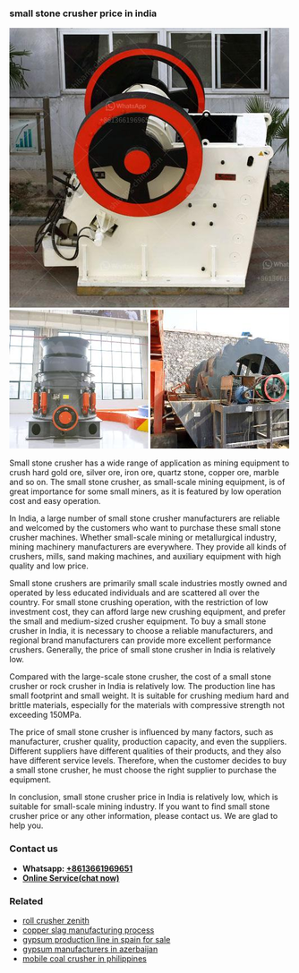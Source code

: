 <h3>small stone crusher price in india</h3><img src='1703042507.jpg' alt=''><p>Small stone crusher has a wide range of application as mining equipment to crush hard gold ore, silver ore, iron ore, quartz stone, copper ore, marble and so on. The small stone crusher, as small-scale mining equipment, is of great importance for some small miners, as it is featured by low operation cost and easy operation.</p><p>In India, a large number of small stone crusher manufacturers are reliable and welcomed by the customers who want to purchase these small stone crusher machines. Whether small-scale mining or metallurgical industry, mining machinery manufacturers are everywhere. They provide all kinds of crushers, mills, sand making machines, and auxiliary equipment with high quality and low price.</p><p>Small stone crushers are primarily small scale industries mostly owned and operated by less educated individuals and are scattered all over the country. For small stone crushing operation, with the restriction of low investment cost, they can afford large new crushing equipment, and prefer the small and medium-sized crusher equipment. To buy a small stone crusher in India, it is necessary to choose a reliable manufacturers, and regional brand manufacturers can provide more excellent performance crushers. Generally, the price of small stone crusher in India is relatively low.</p><p>Compared with the large-scale stone crusher, the cost of a small stone crusher or rock crusher in India is relatively low. The production line has small footprint and small weight. It is suitable for crushing medium hard and brittle materials, especially for the materials with compressive strength not exceeding 150MPa.</p><p>The price of small stone crusher is influenced by many factors, such as manufacturer, crusher quality, production capacity, and even the suppliers. Different suppliers have different qualities of their products, and they also have different service levels. Therefore, when the customer decides to buy a small stone crusher, he must choose the right supplier to purchase the equipment.</p><p>In conclusion, small stone crusher price in India is relatively low, which is suitable for small-scale mining industry. If you want to find small stone crusher price or any other information, please contact us. We are glad to help you.</p><h3>Contact us</h3><ul><li><strong>Whatsapp:&nbsp;<a href="https://wa.me/8613661969651">+8613661969651</a></strong></li><li><a href="https://swt.shibang-china.com/?git&amp;zhl&amp;small stone crusher price in india"><strong>Online Service(chat now)</strong></a></li></ul><h3>Related</h3><ul><li><a href='roll crusher zenith.md'>roll crusher zenith</a></li><li><a href='copper slag manufacturing process.md'>copper slag manufacturing process</a></li><li><a href='gypsum production line in spain for sale.md'>gypsum production line in spain for sale</a></li><li><a href='gypsum manufacturers in azerbaijan.md'>gypsum manufacturers in azerbaijan</a></li><li><a href='mobile coal crusher in philippines.md'>mobile coal crusher in philippines</a></li></ul>